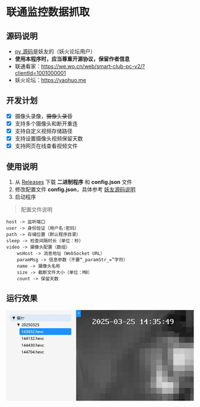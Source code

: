 # 联通监控数据抓取

## 源码说明

- [py 源码](back)是妖友的（妖火论坛用户）
- **使用本程序时，应当尊重开源协议，保留作者信息**
- 联通看家：https://we.wo.cn/web/smart-club-pc-v2/?clientId=1001000001
- 妖火论坛：https://yaohuo.me

## 开发计划

- [x] 摄像头录像，~~摄像头录音~~
- [x] 支持多个摄像头和断开重连
- [x] 支持自定义视频存储路径
- [x] 支持设置摄像头视频保留天数
- [x] 支持网页在线查看视频文件

## 使用说明

1. 从 [Releases](https://github.com/zgcwkjOpenProject/GO_UnicomMonitor/releases) 下载 **二进制程序** 和 **config.json** 文件
2. 修改配置文件 **config.json**，具体参考 [妖友源码说明](back)
3. 启动程序

> 配置文件说明

```
host -> 监听端口
user -> 身份验证（用户名:密码）
path -> 存储位置（默认程序目录）
sleep -> 检查间隔时长（单位：秒）
video -> 摄像头配置（数组）
    wsHost -> 消息地址（WebSocket URL）
    paramMsg -> 信息参数（不要“_paramStr_=”字符）
    name -> 摄像头名称
    size -> 截断文件大小（单位：MB）
    count -> 保留天数
```

## 运行效果

![20250325_144759.jpg](img/20250325_144759.jpg)
